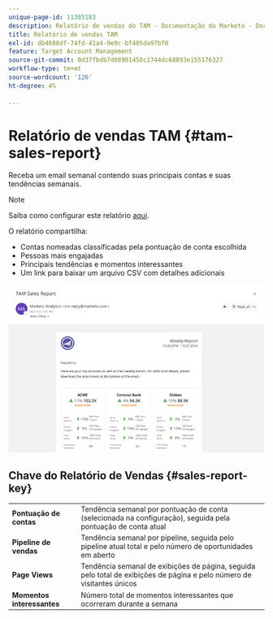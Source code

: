 ```yaml
---
unique-page-id: 11385183
description: Relatório de vendas do TAM - Documentação do Marketo - Documentação do produto
title: Relatório de vendas TAM
exl-id: db4680df-74fd-41a4-9e9c-bf405da97bf0
feature: Target Account Management
source-git-commit: 0d37fbdb7d08901458c1744dc68893e155176327
workflow-type: tm+mt
source-wordcount: '126'
ht-degree: 4%

---
```


# Relatório de vendas TAM {#tam-sales-report}

Receba um email semanal contendo suas principais contas e suas tendências semanais.

>[!NOTE]
>
>Saiba como configurar este relatório [aqui](/help/marketo/product-docs/target-account-management/measure/tam-report-setup.md).

O relatório compartilha:

* Contas nomeadas classificadas pela pontuação de conta escolhida
* Pessoas mais engajadas
* Principais tendências e momentos interessantes
* Um link para baixar um arquivo CSV com detalhes adicionais

![](assets/tam-sales-report-1.png)

## Chave do Relatório de Vendas {#sales-report-key}

<table> 
 <tbody> 
  <tr> 
   <td><strong><span class="uicontrol">Pontuação de contas</span></strong></td> 
   <td> 
    <div>
      Tendência semanal por pontuação de conta (selecionada na configuração), seguida pela pontuação de conta atual 
    </div></td> 
  </tr> 
  <tr> 
   <td><strong><span class="uicontrol">Pipeline de vendas</span></strong></td> 
   <td> 
    <div>
      Tendência semanal por pipeline, seguida pelo pipeline atual total e pelo número de oportunidades em aberto 
    </div></td> 
  </tr> 
  <tr> 
   <td><strong><span class="uicontrol">Page Views</span></strong></td> 
   <td> 
    <div>
      Tendência semanal de exibições de página, seguida pelo total de exibições de página e pelo número de visitantes únicos 
    </div></td> 
  </tr> 
  <tr> 
   <td><strong><span class="uicontrol">Momentos interessantes</span></strong></td> 
   <td> 
    <div>
      Número total de momentos interessantes que ocorreram durante a semana 
    </div></td> 
  </tr> 
 </tbody> 
</table>
